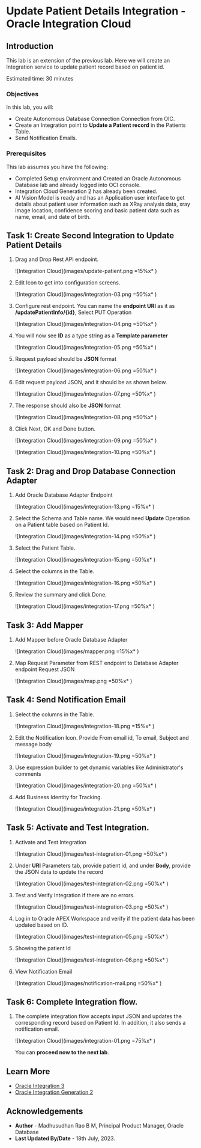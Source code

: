 # Update Patient Details Integration - Oracle Integration Cloud 

## Introduction

This lab is an extension of the previous lab. Here we will create an Integration service to update patient record based on patient id.
  
Estimated time: 30 minutes
 
### Objectives

In this lab, you will:
 
* Create Autonomous Database Connection Connection from OIC. 
* Create an Integration point to **Update a Patient record** in the Patients Table.
* Send Notification Emails.

### Prerequisites

This lab assumes you have the following:

* Completed Setup environment and Created an Oracle Autonomous Database lab and already logged into OCI console.
* Integration Cloud Generation 2 has already been created.
* AI Vision Model is ready and has an Application user interface to get details about patient user information such as XRay analysis data, xray image location, confidence scoring and basic patient data such as name, email, and date of birth.
     
 
## Task 1: Create Second Integration to Update Patient Details

1. Drag and Drop Rest API endpoint.

    ![Integration Cloud](images/update-patient.png =15%x* )
  
2. Edit Icon to get into configuration screens.
 
    ![Integration Cloud](images/integration-03.png =50%x* )

3. Configure rest endpoint. You can name the **endpoint URI** as it as **/updatePatientInfo/{id}**, Select PUT Operation 
   
    ![Integration Cloud](images/integration-04.png =50%x* )

4. You will now see **ID** as a type string as a **Template parameter**

    ![Integration Cloud](images/integration-05.png =50%x* )

5. Request payload should be **JSON** format

    ![Integration Cloud](images/integration-06.png =50%x* )

6. Edit request payload JSON, and it should be as shown below. 

    ![Integration Cloud](images/integration-07.png =50%x* )

7. The response should also be **JSON** format

    ![Integration Cloud](images/integration-08.png =50%x* )

7. Click Next, OK and Done button.

    ![Integration Cloud](images/integration-09.png =50%x* ) 

    ![Integration Cloud](images/integration-10.png =50%x* )
 
## Task 2: Drag and Drop Database Connection Adapter
 
1. Add Oracle Database Adapter Endpoint  
 
    ![Integration Cloud](images/integration-13.png =15%x* )
  
2. Select the Schema and Table name.  We would need **Update** Operation on a Patient table based on Patient Id. 

    ![Integration Cloud](images/integration-14.png =50%x* )

3. Select the Patient Table. 

    ![Integration Cloud](images/integration-15.png =50%x* )

4. Select the columns in the Table.

    ![Integration Cloud](images/integration-16.png =50%x* )

5. Review the summary and click Done.

    ![Integration Cloud](images/integration-17.png =50%x* )

## Task 3: Add Mapper

1. Add Mapper before Oracle Database Adapter  
 
    ![Integration Cloud](images/mapper.png =15%x* )

2. Map Request Parameter from REST endpoint to Database Adapter endpoint Request JSON

    ![Integration Cloud](images/map.png =50%x* )
 
## Task 4: Send Notification Email

1. Select the columns in the Table.

    ![Integration Cloud](images/integration-18.png =15%x* ) 

2. Edit the Notification Icon. Provide From email id, To email, Subject and message body 

    ![Integration Cloud](images/integration-19.png =50%x* )

3. Use expression builder to get dynamic variables like Administrator's comments
   
    ![Integration Cloud](images/integration-20.png =50%x* )

4. Add Business Identity for Tracking.

    ![Integration Cloud](images/integration-21.png =50%x* )

## Task 5: Activate and Test Integration.

1. Activate and Test Integration

    ![Integration Cloud](images/test-integration-01.png =50%x* )

2. Under **URI** Parameters tab, provide patient id, and under **Body**, provide the JSON data to update the record

    ![Integration Cloud](images/test-integration-02.png =50%x* )

3. Test and Verify Integration if there are no errors.

    ![Integration Cloud](images/test-integration-03.png =50%x* )

4. Log in to Oracle APEX Workspace and verify if the patient data has been updated based on ID.
  
    ![Integration Cloud](images/test-integration-05.png =50%x* )

5. Showing the patient Id

    ![Integration Cloud](images/test-integration-06.png =50%x* )

6. View Notification Email

    ![Integration Cloud](images/notification-mail.png =50%x* )
  
## Task 6: Complete Integration flow.

1. The complete integration flow accepts input JSON and updates the corresponding record based on Patient Id. In addition, it also sends a notification email.

    ![Integration Cloud](images/integration-01.png =75%x* ) 
  
  
    You can **proceed now to the next lab**.

## Learn More

* [Oracle Integration 3](https://docs.oracle.com/en/cloud/paas/application-integration/index.html)
* [Oracle Integration Generation 2](https://docs.oracle.com/en/cloud/paas/integration-cloud/index.html)
 
## Acknowledgements

* **Author** - Madhusudhan Rao B M, Principal Product Manager, Oracle Database
* **Last Updated By/Date** - 18th July, 2023.
 